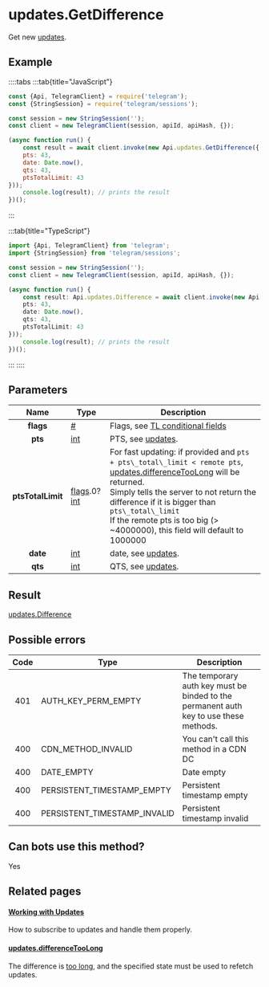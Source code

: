 # updates.GetDifference

Get new [updates](https://core.telegram.org/api/updates).



## Example

::::tabs
:::tab{title="JavaScript"}
```js
const {Api, TelegramClient} = require('telegram');
const {StringSession} = require('telegram/sessions');

const session = new StringSession('');
const client = new TelegramClient(session, apiId, apiHash, {});

(async function run() {
    const result = await client.invoke(new Api.updates.GetDifference({
    pts: 43,
    date: Date.now(),
    qts: 43,
    ptsTotalLimit: 43
}));
    console.log(result); // prints the result
})();
```
:::

:::tab{title="TypeScript"}
```ts
import {Api, TelegramClient} from 'telegram';
import {StringSession} from 'telegram/sessions';

const session = new StringSession('');
const client = new TelegramClient(session, apiId, apiHash, {});

(async function run() {
    const result: Api.updates.Difference = await client.invoke(new Api.updates.GetDifference({
    pts: 43,
    date: Date.now(),
    qts: 43,
    ptsTotalLimit: 43
}));
    console.log(result); // prints the result
})();
```
:::
::::



## Parameters

| Name | Type | Description |
| :--: | ---- | ----------- |
| **flags** | [#](https://core.telegram.org/type/%23) | Flags, see [TL conditional fields](https://core.telegram.org/mtproto/TL-combinators#conditional-fields) 
| **pts** | [int](https://core.telegram.org/type/int) | PTS, see [updates](https://core.telegram.org/api/updates). 
| **ptsTotalLimit** | [flags](https://core.telegram.org/mtproto/TL-combinators#conditional-fields).0?[int](https://core.telegram.org/type/int) | For fast updating: if provided and `pts + pts\_total\_limit < remote pts`, [updates.differenceTooLong](https://core.telegram.org/constructor/updates.differenceTooLong) will be returned.  <br>Simply tells the server to not return the difference if it is bigger than `pts\_total\_limit`  <br>If the remote pts is too big (> ~4000000), this field will default to 1000000 
| **date** | [int](https://core.telegram.org/type/int) | date, see [updates](https://core.telegram.org/api/updates). 
| **qts** | [int](https://core.telegram.org/type/int) | QTS, see [updates](https://core.telegram.org/api/updates). 


## Result

[updates.Difference](https://core.telegram.org/type/updates.Difference)



## Possible errors

| Code | Type | Description |
| :--: | ---- | ----------- |
| 401 | AUTH\_KEY\_PERM\_EMPTY | The temporary auth key must be binded to the permanent auth key to use these methods. 
| 400 | CDN\_METHOD\_INVALID | You can't call this method in a CDN DC 
| 400 | DATE\_EMPTY | Date empty 
| 400 | PERSISTENT\_TIMESTAMP\_EMPTY | Persistent timestamp empty 
| 400 | PERSISTENT\_TIMESTAMP\_INVALID | Persistent timestamp invalid 


## Can bots use this method?

Yes

## Related pages

#### [Working with Updates](https://core.telegram.org/api/updates)

How to subscribe to updates and handle them properly.



#### [updates.differenceTooLong](https://core.telegram.org/constructor/updates.differenceTooLong)

The difference is [too long](https://core.telegram.org/api/updates#recovering-gaps), and the specified state must be used to refetch updates.




